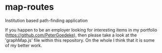 # map-routes
Institution based path-finding application

If you happen to be an employer looking for interesting items in my portfolio (https://github.com/PeterGoedeke),
then please take a look at the 'graphMap.js' file within this repository. On the whole I think that it is some of my better work.
